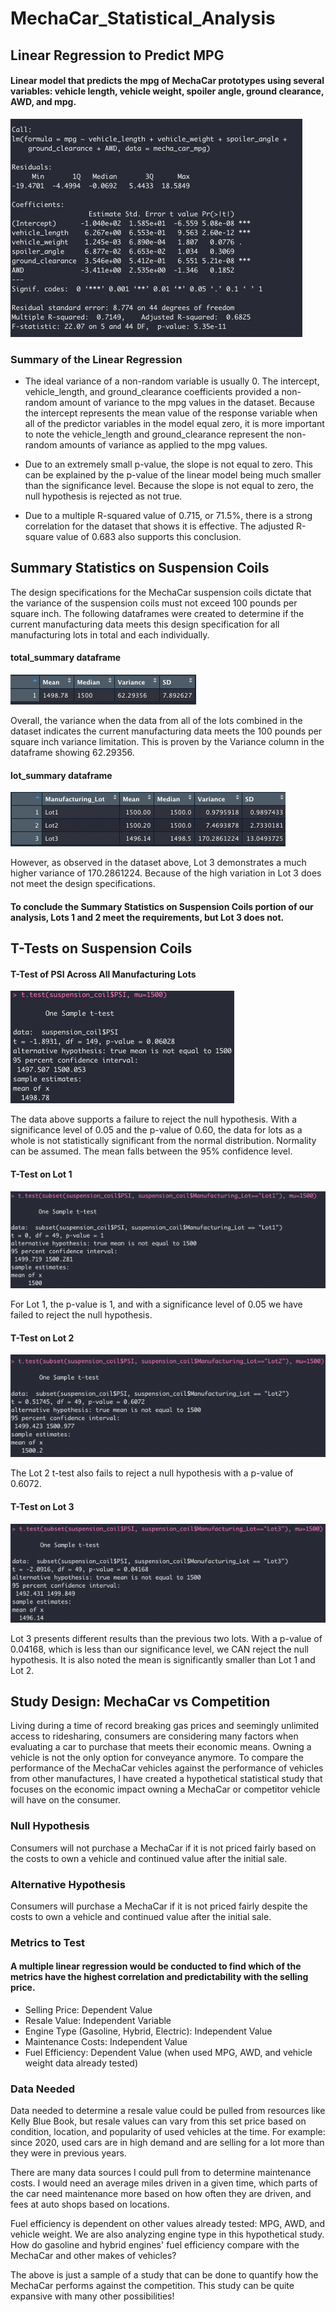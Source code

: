 # MechaCar_Statistical_Analysis

## Linear Regression to Predict MPG

#### Linear model that predicts the mpg of MechaCar prototypes using several variables: vehicle length, vehicle weight, spoiler angle, ground clearance, AWD, and mpg.

![Linear Model](https://github.com/jstearns1988/MechaCar_Statistical_Analysis/blob/main/Resourses/Deliverable%201%20ss.png?raw=true)

### Summary of the Linear Regression

- The ideal variance of a non-random variable is usually 0. The intercept, vehicle_length, and ground_clearance coefficients provided a non-random amount of variance to the mpg values in the dataset. Because the intercept represents the mean value of the response variable when all of the predictor variables in the model equal zero, it is more important to note the vehicle_length and ground_clearance represent the non-random amounts of variance as applied to the mpg values.

- Due to an extremely small p-value, the slope is not equal to zero. This can be explained by the p-value of the linear model being much smaller than the significance level. Because the slope is not equal to zero, the null hypothesis is rejected as not true.

- Due to a multiple R-squared value of 0.715, or 71.5%, there is a strong correlation for the dataset that shows it is effective. The adjusted R-square value of 0.683 also supports this conclusion.


## Summary Statistics on Suspension Coils

The design specifications for the MechaCar suspension coils dictate that the variance of the suspension coils must not exceed 100 pounds per square inch. The following dataframes were created to determine if the current manufacturing data meets this design specification for all manufacturing lots in total and each individually.

#### total_summary dataframe

![total_summary](https://github.com/jstearns1988/MechaCar_Statistical_Analysis/blob/main/Resourses/total_summary%20df.png?raw=true)

Overall, the variance when the data from all of the lots combined in the dataset indicates the current manufacturing data meets the 100 pounds per square inch variance limitation. This is proven by the Variance column in the dataframe showing 62.29356.

#### lot_summary dataframe

![lot_summary](https://github.com/jstearns1988/MechaCar_Statistical_Analysis/blob/main/Resourses/lot_summary%20df.png?raw=true)

However, as observed in the dataset above, Lot 3 demonstrates a much higher variance of 170.2861224. Because of the high variation in Lot 3 does not meet the design specifications.

#### To conclude the Summary Statistics on Suspension Coils portion of our analysis, Lots 1 and 2 meet the requirements, but Lot 3 does not.


## T-Tests on Suspension Coils

#### T-Test of PSI Across All Manufacturing Lots

![t_test](https://github.com/jstearns1988/MechaCar_Statistical_Analysis/blob/main/Resourses/PSI%20t-test.png?raw=true)

The data above supports a failure to reject the null hypothesis. With a significance level of 0.05 and the p-value of 0.60, the data for lots as a whole is not statistically significant from the normal distribution. Normality can be assumed. The mean falls between the 95% confidence level.

#### T-Test on Lot 1

![t_test lot 1](https://github.com/jstearns1988/MechaCar_Statistical_Analysis/blob/main/Resourses/lot1.png?raw=true)

For Lot 1, the p-value is 1, and with a significance level of 0.05 we have failed to reject the null hypothesis.

#### T-Test on Lot 2

![t_test lot 2](https://github.com/jstearns1988/MechaCar_Statistical_Analysis/blob/main/Resourses/lot2.png?raw=true)

The Lot 2 t-test also fails to reject a null hypothesis with a p-value of 0.6072.

#### T-Test on Lot 3

![t_test lot 3](https://github.com/jstearns1988/MechaCar_Statistical_Analysis/blob/main/Resourses/lot3.png?raw=true)

Lot 3 presents different results than the previous two lots. With a p-value of 0.04168, which is less than our significance level, we CAN reject the null hypothesis. It is also noted the mean is significantly smaller than Lot 1 and Lot 2.

## Study Design: MechaCar vs Competition

Living during a time of record breaking gas prices and seemingly unlimited access to ridesharing, consumers are considering many factors when evaluating a car to purchase that meets their economic means. Owning a vehicle is not the only option for conveyance anymore. To compare the performance of the MechaCar vehicles against the performance of vehicles from other manufactures, I have created a hypothetical statistical study that focuses on the economic impact owning a MechaCar or competitor vehicle will have on the consumer.

### Null Hypothesis

Consumers will not purchase a MechaCar if it is not priced fairly based on the costs to own a vehicle and continued value after the initial sale.

### Alternative Hypothesis

Consumers will purchase a MechaCar if it is not priced fairly despite the costs to own a vehicle and continued value after the initial sale.

### Metrics to Test

#### A multiple linear regression would be conducted to find which of the metrics have the highest correlation and predictability with the selling price.

  - Selling Price: Dependent Value
  - Resale Value: Independent Variable
  - Engine Type (Gasoline, Hybrid, Electric): Independent Value
  - Maintenance Costs: Independent Value
  - Fuel Efficiency: Dependent Value (when used MPG, AWD, and vehicle weight data already tested)
  
### Data Needed

Data needed to determine a resale value could be pulled from resources like Kelly Blue Book, but resale values can vary from this set price based on condition, location, and popularity of used vehicles at the time. For example: since 2020, used cars are in high demand and are selling for a lot more than they were in previous years.

There are many data sources I could pull from to determine maintenance costs. I would need an average miles driven in a given time, which parts of the car need maintenance more based on how often they are driven, and fees at auto shops based on locations.

Fuel efficiency is dependent on other values already tested: MPG, AWD, and vehicle weight. We are also analyzing engine type in this hypothetical study. How do gasoline and hybrid engines' fuel efficiency compare with the MechaCar and other makes of vehicles?

The above is just a sample of a study that can be done to quantify how the MechaCar performs against the competition. This study can be quite expansive with many other possibilities! 
  
 

  
